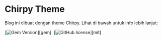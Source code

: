 # Chirpy Theme

Blog ini dibuat dengan theme Chirpy. Lihat di bawah untuk info lebih lanjut:

[![Gem Version](https://img.shields.io/gem/v/jekyll-theme-chirpy)][gem]&nbsp;
[![GitHub license](https://img.shields.io/github/license/cotes2020/chirpy-starter.svg?color=blue)][mit]